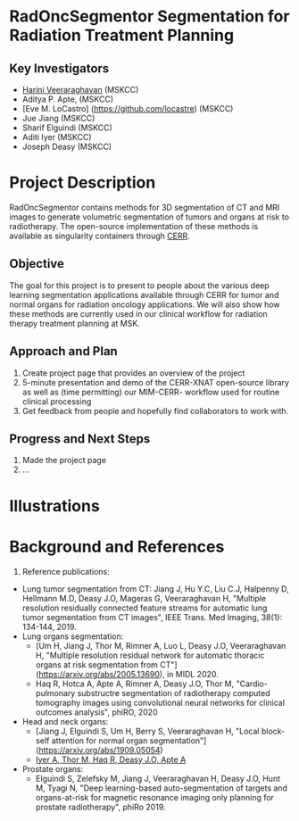 # RadOncSegmentor Segmentation for Radiation Treatment Planning

## Key Investigators
- [Harini Veeraraghavan](https://github.com/harveerar) (MSKCC)
- Aditya P. Apte, (MSKCC)
- [Eve M. LoCastro] (https://github.com/locastre) (MSKCC)
- Jue Jiang (MSKCC)
- Sharif Elguindi (MSKCC)
- Aditi Iyer (MSKCC)
- Joseph Deasy (MSKCC)

# Project Description

RadOncSegmentor contains methods for 3D segmentation of CT and MRI images to generate volumetric segmentation of tumors and organs at risk to radiotherapy. The open-source implementation of these methods is available as singularity containers through [CERR](https://github.com/cerr/CERR/wiki/Auto-Segmentation-models). 

## Objective
The goal for this project is to present to people about the various deep learning segmentation applications available through CERR for tumor and normal organs for radiation oncology applications. We will also show how these methods are currently used in our clinical workflow for radiation therapy treatment planning at MSK.

## Approach and Plan

1. Create project page that provides an overview of the project
1. 5-minute presentation and demo of the CERR-XNAT open-source library as well as (time permitting) our MIM-CERR- workflow used for routine clinical processing
1. Get feedback from people and hopefully find collaborators to work with.

## Progress and Next Steps

1. Made the project page
1. ...

# Illustrations

<!-- Add pictures and links to videos that demonstrate what has been accomplished.
![Description of picture](Example2.jpg)
![Some more images](Example2.jpg)
-->

# Background and References

1. Reference publications: 
- Lung tumor segmentation from CT: Jiang J, Hu Y.C, Liu C.J, Halpenny D, Hellmann M.D, Deasy J.O, Mageras G, Veeraraghavan H, "Multiple resolution residually connected feature streams for automatic lung tumor segmentation from CT images", IEEE Trans. Med Imaging, 38(1): 134-144, 2019. 
- Lung organs segmentation:
  - [Um H, Jiang J, Thor M, Rimner A, Luo L, Deasy J.O, Veeraraghavan H, "Multiple resolution residual network for automatic thoracic organs at risk segmentation from CT"] (https://arxiv.org/abs/2005.13690), in MIDL 2020.
  - Haq R, Hotca A, Apte A, Rimner A, Deasy J.O, Thor M, "Cardio-pulmonary substructre segmentation of radiotherapy computed tomography images using convolutional neural networks for clinical outcomes analysis", phiRO, 2020
- Head and neck organs:
  - [Jiang J, Elguindi S, Um H, Berry S, Veeraraghavan H, "Local block-self attention for normal organ segmentation"] (https://arxiv.org/abs/1909.05054)
  - [Iyer A, Thor M, Haq R, Deasy J.O, Apte A](https://www.biorxiv.org/content/10.1101/772178v2.full)
- Prostate organs:
  - Elguindi S, Zelefsky M, Jiang J, Veeraraghavan H, Deasy J.O, Hunt M, Tyagi N, "Deep learning-based auto-segmentation of targets and organs-at-risk for magnetic resonance imaging only planning for prostate radiotherapy", phiRo 2019.
  
